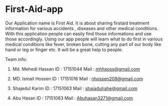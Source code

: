# First-Aid-app
Our Application name is First Aid.
It is about sharing firstaid treatment information for various accidents , diseases and other medical conditions.
With this application people can easily find those informations and use those accordingly.
Using our app people will learn what to do first in various medical conditions like fever, broken bone, cutting any part of our body like hand or leg or finger etc.
It will be a great help to people.

Team info:
1.	Md. Mehedi Hassan
ID : 17151044
Mail : mhhxoss@gmail.com

2.	MD. Ismail Hossen 
ID : 17151016
Mail : nhossen208@gmail.com

3.	Shajedul Karim
ID : 17151063
Mail : shajadulrahe@gmail.com

4.	Abu Hasan
ID : 17151063
Mail : Abuhasan3271@gmail.com
